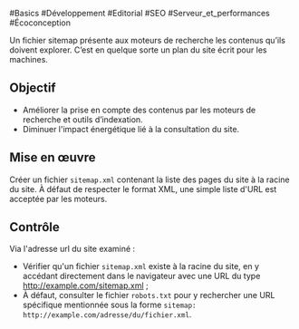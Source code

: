 
#Basics #Développement #Editorial #SEO #Serveur_et_performances #Écoconception

Un fichier sitemap présente aux moteurs de recherche les contenus qu’ils doivent explorer. C’est en quelque sorte un plan du site écrit pour les machines.


## Objectif

* Améliorer la prise en compte des contenus par les moteurs de recherche et outils d’indexation.
* Diminuer l'impact énergétique lié à la consultation du site.

## Mise en œuvre

Créer un fichier `sitemap.xml` contenant la liste des pages du site à la racine du site. À défaut de respecter le format XML, une simple liste d'URL est acceptée par les moteurs.

## Contrôle

Via l'adresse url du site examiné :

* Vérifier qu'un fichier `sitemap.xml` existe à la racine du site, en y accédant directement dans le navigateur avec une URL du type <http://example.com/sitemap.xml> ;
* À défaut, consulter le fichier `robots.txt` pour y rechercher une URL spécifique mentionnée sous la forme `sitemap: http://example.com/adresse/du/fichier.xml`.

